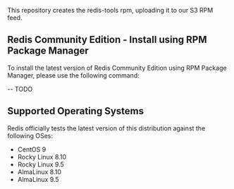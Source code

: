 This repository creates the redis-tools rpm, uploading it to our S3 RPM feed.

## Redis Community Edition - Install using RPM Package Manager

To install the latest version of Redis Community Edition using RPM Package Manager, please use the following command:

-- TODO

## Supported Operating Systems

Redis officially tests the latest version of this distribution against the following OSes:

- CentOS 9
- Rocky Linux 8.10
- Rocky Linux 9.5
- AlmaLinux 8.10
- AlmaLinux 9.5
